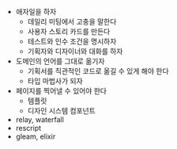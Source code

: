 - 애자일을 하자
	- 데일리 미팅에서 고충을 말한다
	- 사용자 스토리 카드를 만든다
	- 테스트와 인수 조건을 명시하자
	- 기획자와 디자이너와 대화를 하자
- 도메인의 언어를 그대로 옮기자
	- 기획서를 직관적인 코드로 옮길 수 있게 해야 한다
	- 타입 마법사가 되자
- 페이지를 찍어낼 수 있어야 한다
	- 템플릿
	- 디자인 시스템 컴포넌트
- relay, waterfall
- rescript
- gleam, elixir